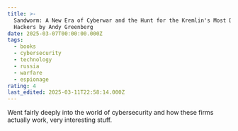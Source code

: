 ```yaml
---
title: >-
  Sandworm: A New Era of Cyberwar and the Hunt for the Kremlin's Most Dangerous
  Hackers by Andy Greenberg
date: 2025-03-07T00:00:00.000Z
tags:
  - books
  - cybersecurity
  - technology
  - russia
  - warfare
  - espionage
rating: 4
last_edited: 2025-03-11T22:58:14.000Z
---
```

Went fairly deeply into the world of cybersecurity and how these firms actually work, very interesting stuff.

